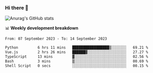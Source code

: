 ### Hi there 👋
![Anurag's GitHub stats](https://github-readme-stats.vercel.app/api?username=jami1024&show_icons=true&theme=radical)

📊 **Weekly development breakdown**
<!--START_SECTION:waka-->

```txt
From: 07 September 2023 - To: 14 September 2023

Python         6 hrs 11 mins   █████████████████▒░░░░░░░   69.21 %
Vue.js         2 hrs 26 mins   ██████▓░░░░░░░░░░░░░░░░░░   27.27 %
TypeScript     13 mins         ▓░░░░░░░░░░░░░░░░░░░░░░░░   02.56 %
Bash           3 mins          ▒░░░░░░░░░░░░░░░░░░░░░░░░   00.69 %
Shell Script   0 secs          ░░░░░░░░░░░░░░░░░░░░░░░░░   00.15 %
```

<!--END_SECTION:waka-->
<!--
**jami1024/jami1024** is a ✨ _special_ ✨ repository because its `README.md` (this file) appears on your GitHub profile.

Here are some ideas to get you started:

- 🔭 I’m currently working on ...
- 🌱 I’m currently learning ...
- 👯 I’m looking to collaborate on ...
- 🤔 I’m looking for help with ...
- 💬 Ask me about ...
- 📫 How to reach me: ...
- 😄 Pronouns: ...
- ⚡ Fun fact: ...
-->
